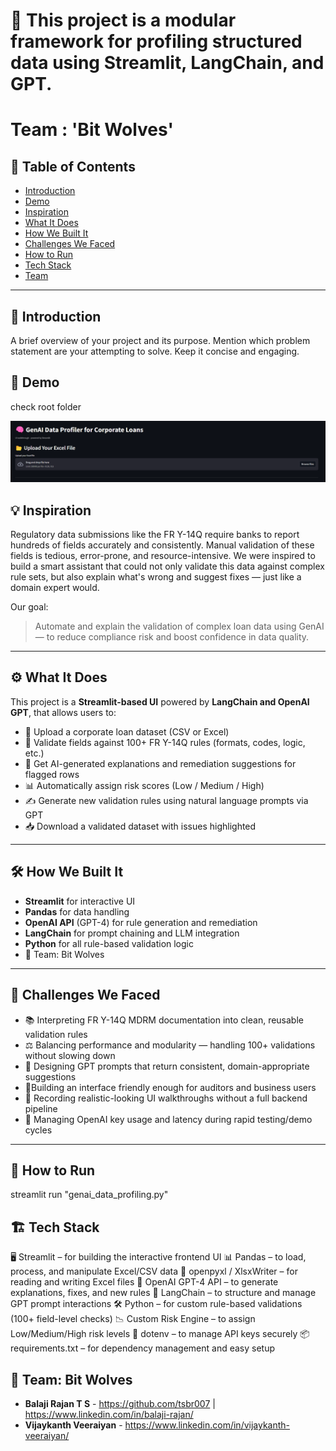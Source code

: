 # 🚀 This project is a modular framework for profiling structured data using Streamlit, LangChain, and GPT.

# Team :  'Bit Wolves'

## 📌 Table of Contents
- [Introduction](#introduction)
- [Demo](#demo)
- [Inspiration](#inspiration)
- [What It Does](#what-it-does)
- [How We Built It](#how-we-built-it)
- [Challenges We Faced](#challenges-we-faced)
- [How to Run](#how-to-run)
- [Tech Stack](#tech-stack)
- [Team](#team)

---

## 🎯 Introduction
A brief overview of your project and its purpose. Mention which problem statement are your attempting to solve. Keep it concise and engaging.

## 🎥 Demo
check root folder

![alt text](image.png)

## 💡 Inspiration

Regulatory data submissions like the FR Y-14Q require banks to report hundreds of fields accurately and consistently. Manual validation of these fields is tedious, error-prone, and resource-intensive. We were inspired to build a smart assistant that could not only validate this data against complex rule sets, but also explain what's wrong and suggest fixes — just like a domain expert would.

Our goal:  
> Automate and explain the validation of complex loan data using GenAI — to reduce compliance risk and boost confidence in data quality.

---

## ⚙️ What It Does

This project is a **Streamlit-based UI** powered by **LangChain and OpenAI GPT**, that allows users to:

- 📂 Upload a corporate loan dataset (CSV or Excel)
- 🧪 Validate fields against 100+ FR Y-14Q rules (formats, codes, logic, etc.)
- 🤖 Get AI-generated explanations and remediation suggestions for flagged rows
- 📊 Automatically assign risk scores (Low / Medium / High)
- ✍️ Generate new validation rules using natural language prompts via GPT
- 📥 Download a validated dataset with issues highlighted

---

## 🛠️ How We Built It

- **Streamlit** for interactive UI
- **Pandas** for data handling
- **OpenAI API** (GPT-4) for rule generation and remediation
- **LangChain** for prompt chaining and LLM integration
- **Python** for all rule-based validation logic
- 🐺 Team: Bit Wolves

---

## 🚧 Challenges We Faced

- 📚 Interpreting FR Y-14Q MDRM documentation into clean, reusable validation rules
- ⚖️ Balancing performance and modularity — handling 100+ validations without slowing down
- 💬 Designing GPT prompts that return consistent, domain-appropriate suggestions
- 🧑Building an interface friendly enough for auditors and business users
- 🎥 Recording realistic-looking UI walkthroughs without a full backend pipeline
- 🔐 Managing OpenAI key usage and latency during rapid testing/demo cycles

---

## 🏃 How to Run
streamlit run "genai_data_profiling.py"

## 🏗️ Tech Stack
🖥️ Streamlit – for building the interactive frontend UI
📊 Pandas – to load, process, and manipulate Excel/CSV data
📁 openpyxl / XlsxWriter – for reading and writing Excel files
🤖 OpenAI GPT-4 API – to generate explanations, fixes, and new rules
🔗 LangChain – to structure and manage GPT prompt interactions
🛠️ Python – for custom rule-based validations (100+ field-level checks)
📉 Custom Risk Engine – to assign Low/Medium/High risk levels
🔐 dotenv – to manage API keys securely
📦 requirements.txt – for dependency management and easy setup


## 👥 Team: Bit Wolves
- **Balaji Rajan T S** - https://github.com/tsbr007 | https://www.linkedin.com/in/balaji-rajan/
- **Vijaykanth Veeraiyan** - https://www.linkedin.com/in/vijaykanth-veeraiyan/